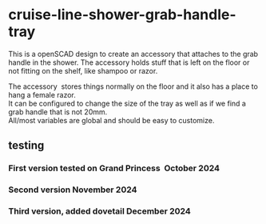 # cruise-line-shower-grab-handle-tray
This is a openSCAD design to create an accessory that attaches to the grab handle in the shower.
The accessory holds stuff that is left on the floor or not fitting on the shelf, like shampoo or razor. 

The accessory  stores things normally on the floor and it also has a place to hang a female razor.   
It can be configured to change the size of the tray as well as if we find a grab handle that is not 20mm.   
All/most variables are global and should be easy to customize.       

## testing
### First version tested on Grand Princess  October 2024   
### Second version November 2024
### Third version, added dovetail December 2024

